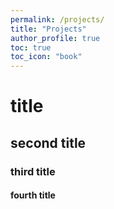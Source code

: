 ```yaml
---
permalink: /projects/
title: "Projects"
author_profile: true
toc: true
toc_icon: "book"
---
```


# title

## second title

### third title

#### fourth title
